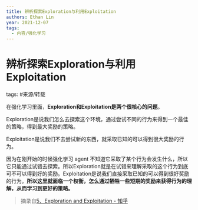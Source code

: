 ```yaml
---
title: 辨析探索Exploration与利用Exploitation
authors: Ethan Lin
year: 2021-12-07
tags:
  - 内容/强化学习
---
```


# 辨析探索Exploration与利用Exploitation




tags: #来源/转载 

在强化学习里面，**Exploration和Exploitation是两个很核心的问题**。

Exploration是说我们怎么去探索这个环境，通过尝试不同的行为来得到一个最佳的策略，得到最大奖励的策略。

Exploitation是说我们不去尝试新的东西，就采取已知的可以得到很大奖励的行为。

因为在刚开始的时候强化学习 agent 不知道它采取了某个行为会发生什么，所以它只能通过试错去探索。所以Exploration就是在试错来理解采取的这个行为到底可不可以得到好的奖励。Exploitation是说我们直接采取已知的可以得到很好奖励的行为。**所以这里就面临一个权衡，怎么通过牺牲一些短期的奖励来获得行为的理解，从而学习到更好的策略。**


> 摘录自[5、Exploration and Exploitation - 知乎](https://zhuanlan.zhihu.com/p/410556975)

